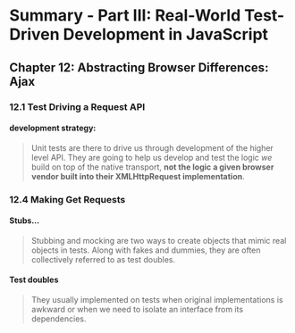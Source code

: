 # Summary - Part III: Real-World Test-Driven Development in JavaScript

## Chapter 12: Abstracting Browser Differences: Ajax

### 12.1 Test Driving a Request API

#### development strategy:

> Unit tests are there to drive us through development of the higher level API. They are going to help us develop and test the logic *we* build on top of the native transport, **not the logic a given browser vendor built into their XMLHttpRequest implementation**.

### 12.4 Making Get Requests

#### Stubs...

> Stubbing and mocking are two ways to create objects that mimic real objects in tests. Along with fakes and dummies, they are often collectively referred to as test doubles.

#### Test doubles

> They usually implemented on tests when original implementations is awkward or when we need to isolate an interface from its dependencies.
